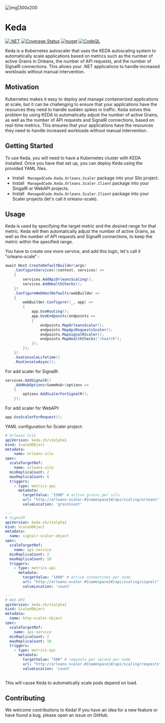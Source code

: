 ![img|300x200](https://raw.githubusercontent.com/managedcode/Keda/main/logo.png)


# Keda

[![.NET](https://github.com/managedcode/Keda/actions/workflows/dotnet.yml/badge.svg)](https://github.com/managedcode/Keda/actions/workflows/dotnet.yml)
[![Coverage Status](https://coveralls.io/repos/github/managedcode/Keda/badge.svg?branch=main)](https://coveralls.io/github/managedcode/Keda?branch=main)
[![nuget](https://github.com/managedcode/Keda/actions/workflows/nuget.yml/badge.svg?branch=main)](https://github.com/managedcode/Keda/actions/workflows/nuget.yml)
[![CodeQL](https://github.com/managedcode/Keda/actions/workflows/codeql-analysis.yml/badge.svg?branch=main)](https://github.com/managedcodeb/Keda/actions/workflows/codeql-analysis.yml)

Keda is a Kubernetes autoscaler that uses the KEDA autoscaling system to automatically 
scale applications based on metrics such as the number of active Grains in Orleans, the number of API requests, 
and the number of SignalR connections. This allows your .NET applications to handle increased workloads without manual intervention.

## Motivation
Kubernetes makes it easy to deploy and manage containerized applications at scale, 
but it can be challenging to ensure that your applications have the resources they need to handle sudden spikes in traffic. 
Keda solves this problem by using KEDA to automatically adjust the number of active Grains, 
as well as the number of API requests and SignalR connections, based on real-time metrics. 
This ensures that your applications have the resources they need to handle increased workloads without manual intervention.

## Getting Started
To use Keda, you will need to have a Kubernetes cluster with KEDA installed. 
Once you have that set up, you can deploy Keda using the provided YAML files.

- Install ``` ManagedCode.Keda.Orleans.Scaler``` package into your Silo project.
- Install ``` ManagedCode.Keda.Orleans.Scaler.Client``` package into your SingalR or WebAPI projects.
- Install ``` ManagedCode.Keda.Orleans.Scaler.Client``` package into your Scaler projects (let's call it orleans-scale).

## Usage
Keda is used by specifying the target metric and the desired range for that metric.
Keda will then automatically adjust the number of active Grains, as well as the number of API requests and SignalR connections, 
to keep the metric within the specified range.


You have to create one more service, and add this logic, let's call it "orleans-scale" :
``` cs
await Host.CreateDefaultBuilder(args)
    .ConfigureServices((context, services) =>
    {
        services.AddApiOrleansScaling();
        services.AddHealthChecks();
    })
    .ConfigureWebHostDefaults(webBuilder =>
    {
        webBuilder.Configure((_, app) =>
        {
            app.UseRouting();
            app.UseEndpoints(endpoints =>
            {
                endpoints.MapOrleansScaler();
                endpoints.MapApiRequestsScaler();
                endpoints.MapSignalRScaler();
                endpoints.MapHealthChecks("/health");
            });
        });
    })
    .UseConsoleLifetime()
    .RunConsoleAsync();
```

For add scaler for SignalR:
``` cs
services.AddSignalR()
    .AddHubOptions<SomeHub>(options =>
    {
        options.AddScalerForSignalR();
    });
```

For add scaler for WebAPI:
``` cs
app.UseScalerForRequest();
```

YAML configuration for Scaler project:

``` yaml
# Orleans Silo
apiVersion: keda.sh/v1alpha1
kind: ScaledObject
metadata:
    name: orleans-silo
spec:
  scaleTargetRef:
    name: orleans-silo
  minReplicaCount: 2
  maxReplicaCount: 6
  triggers:
    - type: metrics-api
      metadata:
        targetValue: "1500" # active grains per silo
        url: "http://orleans-scaler.#{namespace}#/api/scaling/orleans"
        valueLocation: 'grainCount'

---
# SignalR
apiVersion: keda.sh/v1alpha1
kind: ScaledObject
metadata:
  name: signalr-scaler-object
spec:
  scaleTargetRef:
    name: api-service
  minReplicaCount: 2
  maxReplicaCount: 10
  triggers:
    - type: metrics-api
      metadata:
        targetValue: "1000" # active connectinos per node
        url: "http://orleans-scaler.#{namespace}#/api/scaling/signalr"
        valueLocation: 'count'

---
# Web API
apiVersion: keda.sh/v1alpha1
kind: ScaledObject
metadata:
  name: http-scaler-object
spec:
  scaleTargetRef:
    name: api-service
  minReplicaCount: 2
  maxReplicaCount: 10
  triggers:
    - type: metrics-api
      metadata:
        targetValue: "500" # requests per second per node
        url: "http://orleans-scaler.#{namespace}#/api/scaling/requests"
        valueLocation: 'count'
        
```
This will cause Keda to automatically scale pods depend on load.

## Contributing
We welcome contributions to Keda! If you have an idea for a new feature or have found a bug, please open an issue on GitHub.

